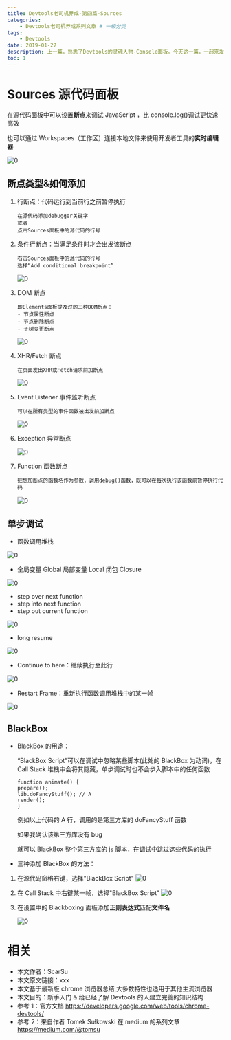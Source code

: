 ```yaml
---
title: Devtools老司机养成-第四篇-Sources
categories:
    - Devtools老司机养成系列文章 # 一级分类
tags:
    - Devtools
date: 2019-01-27
description: 上一篇，熟悉了Devtools的灵魂人物-Console面板。今天这一篇，一起来发掘Sources面板的全部潜能
toc: 1
---
```


# Sources 源代码面板

在源代码面板中可以设置**断点**来调试 JavaScript ，比 console.log()调试更快速高效

也可以通过 Workspaces（工作区）连接本地文件来使用开发者工具的**实时编辑器**

![0](../images/devtools/200.png)

## 断点类型&如何添加

1. 行断点：代码运行到当前行之前暂停执行
    ```
    在源代码添加debugger关键字
    或者
    点击Sources面板中的源代码的行号
    ```
2. 条件行断点：当满足条件时才会出发该断点
    ```
    右击Sources面板中的源代码的行号
    选择“Add conditional breakpoint”
    ```
    ![0](../images/devtools/201.GIF)
3. DOM 断点
    ```
    即Elements面板提及过的三种DOM断点：
    - 节点属性断点
    - 节点删除断点
    - 子树变更断点
    ```
    ![0](../images/devtools/202.GIF)
4. XHR/Fetch 断点
    ```
    在页面发出XHR或Fetch请求前加断点
    ```
    ![0](../images/devtools/203.GIF)
5. Event Listener 事件监听断点
    ```
    可以在所有类型的事件函数被出发前加断点
    ```
    ![0](../images/devtools/204.png)
6. Exception 异常断点

    ![0](../images/devtools/205.png)

7. Function 函数断点

    ```
    把想加断点的函数名作为参数，调用debug()函数，既可以在每次执行该函数前暂停执行代码
    ```

    ![0](../images/devtools/206.gif)

## 单步调试

-   函数调用堆栈

![0](../images/devtools/209.png)

-   全局变量 Global 局部变量 Local 闭包 Closure

![0](../images/devtools/210.png)

-   step over next function
-   step into next function
-   step out current function

![0](../images/devtools/207.png)

-   long resume

![0](../images/devtools/211.png)

-   Continue to here：继续执行至此行

![0](../images/devtools/207.gif)

-   Restart Frame：重新执行函数调用堆栈中的某一帧

![0](../images/devtools/208.gif)

## BlackBox

-   BlackBox 的用途：

    “BlackBox Script”可以在调试中忽略某些脚本(此处的 BlackBox 为动词)，在 Call Stack 堆栈中会将其隐藏，单步调试时也不会步入脚本中的任何函数

    ```
    function animate() {
    prepare();
    lib.doFancyStuff(); // A
    render();
    }
    ```

    例如以上代码的 A 行，调用的是第三方库的 doFancyStuff 函数

    如果我确认该第三方库没有 bug

    就可以 BlackBox 整个第三方库的 js 脚本，在调试中跳过这些代码的执行

-   三种添加 BlackBox 的方法：

1. 在源代码窗格右键，选择"BlackBox Script"
   ![0](../images/devtools/212.gif)

2. 在 Call Stack 中右键某一帧，选择"BlackBox Script"
   ![0](../images/devtools/211.gif)

3. 在设置中的 Blackboxing 面板添加**正则表达式**匹配**文件名**

    ![0](../images/devtools/213.gif)

# 相关

-   本文作者：ScarSu
-   本文原文链接：xxx
-   本文基于最新版 chrome 浏览器总结,大多数特性也适用于其他主流浏览器
-   本文目的：新手入门 & 给已经了解 Devtools 的人建立完善的知识结构
-   参考 1：官方文档 https://developers.google.com/web/tools/chrome-devtools/
-   参考 2：来自作者 Tomek Sułkowski 在 medium 的系列文章 https://medium.com/@tomsu

